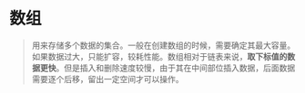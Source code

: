 # 数组

> 用来存储多个数据的集合。一般在创建数组的时候，需要确定其最大容量。如果数据过大，只能扩容，较耗性能。数组相对于链表来说，**取下标值的数据更快**。但是插入和删除速度较慢，由于其在中间部位插入数据，后面数据需要逐个后移，留出一定空间才可以操作。